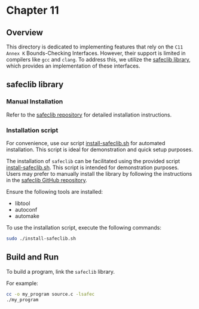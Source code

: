 # Chapter 11

## Overview

This directory is dedicated to implementing features that rely on the
`C11 Annex K` Bounds-Checking Interfaces. However, their support is limited in
compilers like `gcc` and `clang`. To address this, we utilize the [safeclib
library][safeclib], which provides an implementation of these interfaces.

## safeclib library

### Manual Installation

Refer to the [safeclib repository][safeclib] for detailed installation
instructions.

### Installation script

For convenience, use our script [install-safeclib.sh](./install-safeclib.sh) for
automated installation. This script is ideal for demonstration and quick setup
purposes.

The installation of `safeclib` can be facilitated using the provided script
[install-safeclib.sh](./install-safeclib.sh). This script is intended for
demonstration purposes. Users may prefer to manually install the library by
following the instructions in the [safeclib GitHub repository][safeclib].

Ensure the following tools are installed:

- libtool
- autoconf
- automake

To use the installation script, execute the following commands:

```sh
sudo ./install-safeclib.sh
```

## Build and Run

To build a program, link the `safeclib` library.

For example:

```sh
cc -o my_program source.c -lsafec
./my_program
```

[safeclib]: https://github.com/rurban/safeclib
